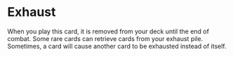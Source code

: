 # Exhaust
When you play this card, it is removed from your deck until the end of combat. Some rare cards can retrieve cards from your exhaust pile.
Sometimes, a card will cause another card to be exhausted instead of itself.